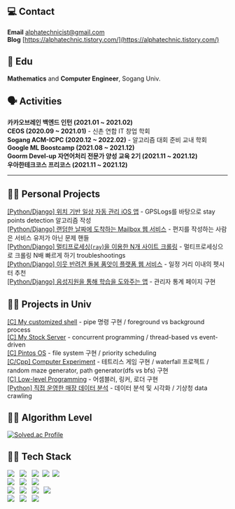 ## 💻 Contact
**Email** alphatechnicist@gmail.com<br>
**Blog** [https://alphatechnic.tistory.com/](https://alphatechnic.tistory.com/)

## 🏫 Edu
**Mathematics** and **Computer Engineer**, Sogang Univ.

## 🗣 Activities

**카카오브레인 백엔드 인턴 (2021.01 ~ 2021.02)**<br>**CEOS (2020.09 ~ 2021.01)** - 신촌 연합 IT 창업 학회<br>**Sogang ACM-ICPC (2020.12 ~ 2022.02)** - 알고리즘 대회 준비 교내 학회<br>**Google ML Boostcamp (2021.08 ~ 2021.12)**<br>**Goorm Devel-up 자연어처리 전문가 양성 교육 2기 (2021.11 ~ 2021.12)**<br>**우아한테크코스 프리코스 (2021.11 ~ 2021.12)**<br>

--------------------------------------------------------------------------------
## 🧑‍💻 Personal Projects

[[Python/Django] 위치 기반 일상 자동 관리 iOS 앱](https://github.com/neo-wolley/wolley-deploy) - GPSLogs를 바탕으로 stay points detection 알고리즘 작성<br>[[Python/Django] 랜덤한 날짜에 도착하는 Mailbox 웹 서비스](https://github.com/POPPY-MAIL) - 편지를 작성하는 사람은 서비스 유저가 아닌 문제 핸들<br>[[Python/Django] 멀티프로세싱(`ray`)을 이용한 N개 사이트 크롤링](https://github.com/AlphaTechnic/tart_assignment) - 멀티프로세싱으로 크롤링 N배 빠르게 하기 troubleshootings<br>[[Python/Django] 이웃 반려견 돌봄 품앗이 플랫폼 웹 서비스](https://github.com/AlphaTechnic/poppy_project_mvp_backend) - 일정 거리 이내의 펫시터 추천<br>[[Python/Django] 음성지원을 통해 학습을 도와주는 앱](https://github.com/voicequizlet) - 관리자 통계 페이지 구현<br>

## 🧑‍💻 Projects in Univ

[[C] My customized shell](https://github.com/AlphaTechnic/2021-1_system_programming_proj/tree/master/sp_proj4) - pipe 명령 구현 / foreground vs background process<br>[[C] My Stock Server](https://github.com/AlphaTechnic/2021-1_system_programming_proj/tree/master/sp_proj5) - concurrent programming / thread-based vs event-driven<br>[[C] Pintos OS](https://github.com/AlphaTechnic/2021-2_OS_Pintos_proj) - file system 구현 / priority scheduling<br>[[C/Cpp] Computer Experiment](https://github.com/AlphaTechnic/2020-2_computer_experiment_1) - 테트리스 게임 구현 / waterfall 프로젝트 / random maze generator, path generator(dfs vs bfs) 구현<br>[[C] Low-level Programming](https://github.com/AlphaTechnic/2021-1_system_programming_proj) - 어셈블러, 링커, 로더 구현<br>[[Python] 직접 운영한 매장 데이터 분석](https://github.com/AlphaTechnic/2020-1_fundamental_big_data_programming_course) - 데이터 분석 및 시각화 / 기상청 data crawling


## 🧑‍💻 Algorithm Level
[![Solved.ac Profile](http://mazassumnida.wtf/api/generate_badge?boj=AlphaTechnic)](https://solved.ac/AlphaTechnic)


## 🧑‍💻 Tech Stack

<p align="left">
  <img src="https://img.shields.io/badge/C-A8B9CC?style=flat-square&logo=C&logoColor=white"/></a> &nbsp 
  <img src="https://img.shields.io/badge/c++-00599C?style=flat-square&logo=c%2B%2B&logoColor=white"/></a> &nbsp
  <img src="https://img.shields.io/badge/Python-3766AB?style=flat-square&logo=Python&logoColor=white"/></a>&nbsp
  <img src="https://img.shields.io/badge/Django-092E20?style=flat-square&logo=Django&logoColor=white"/></a>&nbsp 
  <img src="https://img.shields.io/badge/Java-007396?style=flat-square&logo=Java&logoColor=white"/></a> &nbsp <br>
  <img src="https://img.shields.io/badge/MySQL-4479A1?style=flat-square&logo=MySQL&logoColor=white"/></a> &nbsp
  <img src="https://img.shields.io/badge/MariaDB-003545?style=flat-square&logo=mariadb&logoColor=white"/></a> &nbsp 
  <img src="https://img.shields.io/badge/MongoDB-47A248?style=flat-square&logo=MongoDB&logoColor=white"/></a> &nbsp <br>
  <img src="https://img.shields.io/badge/Amazon AWS-232F3E?style=flat-square&logo=Amazon%20AWS&logoColor=white"/></a> &nbsp
  <img src="https://img.shields.io/badge/GoogleCloud-%234285F4.svg?style=flat-square&logo=google-cloud&logoColor=white"/></a> &nbsp
  <img src="https://img.shields.io/badge/docker-%230db7ed.svg?style=flat-square&logo=docker&logoColor=white"/></a> &nbsp
  <img src="https://img.shields.io/badge/jenkins-%232C5263.svg?style=flat-square&logo=jenkins&logoColor=white"/></a> &nbsp <br>
  <img src="https://img.shields.io/badge/TensorFlow-%23FF6F00.svg?style=flat-square&logo=TensorFlow&logoColor=white"/></a> &nbsp
  <img src="https://img.shields.io/badge/pandas-%23150458.svg?style=flat-square&logo=pandas&logoColor=white"/></a> &nbsp
  <img src="https://img.shields.io/badge/numpy-%23013243.svg?style=flat-square&logo=numpy&logoColor=white"/></a> &nbsp
</p>
